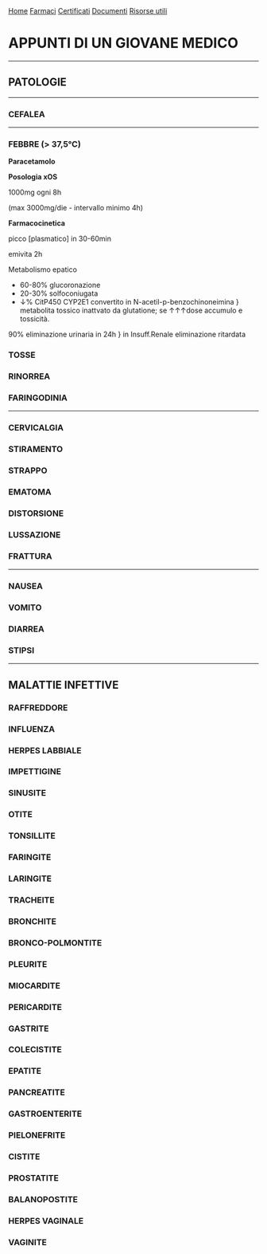 <div class="topnav">
  <a href="https://sl-rad.github.io/appunti-di-un-giovane-medico/">Home</a>
  <a href="https://sl-rad.github.io/appunti-di-un-giovane-medico/">Farmaci</a>
  <a href="https://sl-rad.github.io/appunti-di-un-giovane-medico/">Certificati</a>
  <a href="https://sl-rad.github.io/appunti-di-un-giovane-medico/">Documenti</a>
  <a href="https://sl-rad.github.io/appunti-di-un-giovane-medico/">Risorse utili</a>
</div>

  
  
# APPUNTI DI UN GIOVANE MEDICO

- - -

## PATOLOGIE

---

### CEFALEA

---



### FEBBRE (> 37,5°C)

**Paracetamolo**

**Posologia xOS**

1000mg ogni 8h

(max 3000mg/die - intervallo minimo 4h)

**Farmacocinetica**

picco [plasmatico] in 30-60min

emivita 2h

Metabolismo epatico
- 60-80% glucoronazione
- 20-30% solfoconiugata
- &darr;% CitP450 CYP2E1 convertito in N-acetil-p-benzochinoneimina } metabolita tossico inattvato da glutatione; se &uarr;&uarr;&uarr;dose accumulo e tossicità.

90% eliminazione urinaria in 24h } in Insuff.Renale eliminazione ritardata





### TOSSE

### RINORREA

### FARINGODINIA

---

### CERVICALGIA

### STIRAMENTO

### STRAPPO

### EMATOMA

### DISTORSIONE

### LUSSAZIONE

### FRATTURA

---

### NAUSEA

### VOMITO

### DIARREA

### STIPSI

---

## MALATTIE INFETTIVE

### RAFFREDDORE

### INFLUENZA

### HERPES LABBIALE

### IMPETTIGINE

### SINUSITE

### OTITE

### TONSILLITE

### FARINGITE

### LARINGITE

### TRACHEITE

### BRONCHITE

### BRONCO-POLMONTITE

### PLEURITE

### MIOCARDITE

### PERICARDITE

### GASTRITE

### COLECISTITE

### EPATITE

### PANCREATITE

### GASTROENTERITE

### PIELONEFRITE

### CISTITE

### PROSTATITE

### BALANOPOSTITE

### HERPES VAGINALE

### VAGINITE

